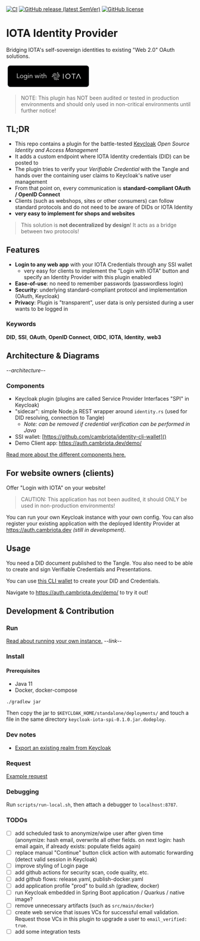 [![CI](https://github.com/cambriota/iota-identity-provider/workflows/CI/badge.svg)](https://github.com/cambriota/iota-identity-provider/actions?query=workflow%3ACI)
[![GitHub release (latest SemVer)](https://img.shields.io/github/v/release/cambriota/iota-identity-provider?logo=github&sort=semver)](https://github.com/cambriota/iota-identity-provider/releases/latest)
[![GitHub license](https://img.shields.io/github/license/cambriota/iota-identity-provider)](https://github.com/cambriota/iota-identity-provider/blob/main/LICENSE)

# IOTA Identity Provider

Bridging IOTA's self-sovereign identities to existing "Web 2.0" OAuth solutions.

<img src="docs/login-with-iota-button.png" alt="Login With IOTA" style="height: 64px;"/>

> NOTE: This plugin has NOT been audited or tested in production environments and should only used in non-critical environments until further notice!

## TL;DR
* This repo contains a plugin for the battle-tested [Keycloak](https://www.keycloak.org) _Open Source Identity and Access Management_
* It adds a custom endpoint where IOTA Identity credentials (DID) can be posted to
* The plugin tries to verify your _Verifiable Credential_ with the Tangle and hands over the containing user claims to Keycloak's native user management
* From that point on, every communication is **standard-compliant OAuth / OpenID Connect**
* Clients (such as webshops, sites or other consumers) can follow standard protocols and do not need to be aware of DIDs or IOTA Identity
* **very easy to implement for shops and websites**

> This solution is **not decentralized by design**! It acts as a bridge between two protocols!

## Features
* **Login to any web app** with your IOTA Credentials through any SSI wallet
  * very easy for clients to implement the "Login with IOTA" button and specify an Identity Provider with this plugin enabled
* **Ease-of-use**: no need to remember passwords (passwordless login)
* **Security**: underlying standard-compliant protocol and implementation (OAuth, Keycloak)
* **Privacy**: Plugin is "transparent", user data is only persisted during a user wants to be logged in

### Keywords
**DID**, **SSI**, **OAuth**, **OpenID Connect**, **OIDC**, **IOTA**, **Identity**, **web3**

## Architecture & Diagrams

_--architecture--_

### Components
- Keycloak plugin (plugins are called Service Provider Interfaces "SPI" in Keycloak)
- "sidecar": simple Node.js REST wrapper around `identity.rs` (used for DID resolving, connection to Tangle)
  - _Note: can be removed if credential verification can be performed in Java_
- SSI wallet: [https://github.com/cambriota/identity-cli-wallet]()
- Demo Client app: <a href="https://auth.cambriota.dev/demo/" target="_blank">https://auth.cambriota.dev/demo/</a>

[Read more about the different components here.](./docs/COMPONENTS.md)

## For website owners (clients)

Offer "Login with IOTA" on your website!

> CAUTION: This application has not been audited, it should ONLY be used in non-production environments!

You can run your own Keycloak instance with your own config.
You can also register your existing application with the deployed Identity Provider at <a href="https://auth.cambriota.dev" target="_blank">https://auth.cambriota.dev</a>
_(still in development)_.

## Usage
You need a DID document published to the Tangle.
You also need to be able to create and sign Verifiable Credentials and Presentations.

You can use [this CLI wallet](https://github.com/cambriota/identity-cli-wallet) to create your DID and Credentials.

Navigate to <a href="https://auth.cambriota.dev/demo/" target="_blank">https://auth.cambriota.dev/demo/</a> to try it out!

## Development & Contribution

### Run

[Read about running your own instance.]() _--link--_

### Install

#### Prerequisites
* Java 11
* Docker, docker-compose

```
./gradlew jar
```

Then copy the jar to `$KEYCLOAK_HOME/standalone/deployments/` and touch a file in the same directory `keycloak-iota-spi-0.1.0.jar.dodeploy`.

### Dev notes
* [Export an existing realm from Keycloak](scripts/export-realm.sh)

### Request
[Example request](docs/example-request.http)

### Debugging
Run `scripts/run-local.sh`, then attach a debugger to `localhost:8787`.

### TODOs
* [ ] add scheduled task to anonymize/wipe user after given time (anonymize: hash email, overwrite all other fields. on next login: hash email again, if already exists: populate fields again)
* [ ] replace manual "Continue" button click action with automatic forwarding (detect valid session in Keycloak)
* [ ] improve styling of Login page
* [ ] add github actions for security scan, code quality, etc.
* [ ] add github flows: release.yaml, publish-docker.yaml
* [ ] add application profile "prod" to build.sh (gradlew, docker)
* [ ] run Keycloak embedded in Spring Boot application / Quarkus / native image?
* [ ] remove unnecessary artifacts (such as `src/main/docker`)
* [ ] create web service that issues VCs for successful email validation. Request those VCs in this plugin to upgrade a user to `email_verified: true`.
* [ ] add some integration tests
